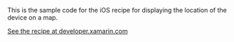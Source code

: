 This is the sample code for the iOS recipe for displaying the location of the device on a map.

[See the recipe at developer.xamarin.com](http://developer.xamarin.com/recipes/ios/content_controls/map_view/display_device_location/)
